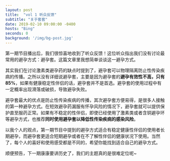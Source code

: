 ```yaml
---
layout: post
title:  "vol 1 听众反馈"
subtitle: "关于套套"
date: 2019-02-10 09:00:00 -0400
hosts: "Bing"
seconds: 0
background: '/img/bg-post.jpg'
---
```


第一期节目播出后，我们很惊喜地收到了听众反馈！这位听众指出我们没有讨论最常用的避孕方式：避孕套。这篇文章里我想简单谈谈这一避孕方式。

其实我们在讨论激素类避孕药的缺点时提到了，避孕套可以物理隔离防止性传染疾病的传播。之所以没有详细说避孕套，主要是因为避孕套的**避孕有效性不高，只有85%**，如果有健康稳定性伴侣的话，避孕套并不是首选。避孕套的使用过程中有一定概率出现滑落或破损，导致避孕失败。

避孕套最大的优点是防止性传染疾病的传播，其次避孕套方便易得，是很多人接触的第一种避孕方式。在短效避孕药漏服有怀孕风险的情况下，避孕套就可以提供保护直至服药正常。如果有不稳定的性伴侣，即使已经使用了激素类或者含铜避孕环等避孕方式，也推荐**同时使用避孕套以降低性传染疾病的感染风险**。

以我个人的观点，第一期节目中提到的避孕方式适合有稳定健康性伴侣的使用者长期避孕，而避孕套更适合短期避孕或者在不了解性伴侣的健康状况下使用。当然了，每个人的喜好和使用感受都是不同的，希望你能找到适合自己的避孕方式。

顺便预告，下一期康康要讲历史了，我们的主题真的是很难定位呢~
